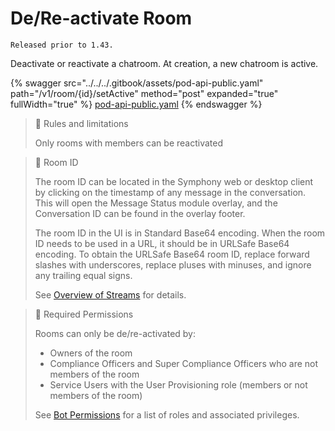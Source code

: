 # De/Re-activate Room

`Released prior to 1.43.`

Deactivate or reactivate a chatroom. At creation, a new chatroom is active.

{% swagger src="../../../.gitbook/assets/pod-api-public.yaml" path="/v1/room/{id}/setActive" method="post" expanded="true" fullWidth="true" %}
[pod-api-public.yaml](../../../.gitbook/assets/pod-api-public.yaml)
{% endswagger %}

> 🚧 Rules and limitations
>
> Only rooms with members can be reactivated

> 📘 Room ID
>
> The room ID can be located in the Symphony web or desktop client by clicking on the timestamp of any message in the conversation. This will open the Message Status module overlay, and the Conversation ID can be found in the overlay footer.
>
> The room ID in the UI is in Standard Base64 encoding. When the room ID needs to be used in a URL, it should be in URLSafe Base64 encoding. To obtain the URLSafe Base64 room ID, replace forward slashes with underscores, replace pluses with minuses, and ignore any trailing equal signs.
>
> See [Overview of Streams](https://docs.developers.symphony.com/building-bots-on-symphony/datafeed/overview-of-streams) for details.

> 🚧 Required Permissions
>
> Rooms can only be de/re-activated by:
>
> * Owners of the room
> * Compliance Officers and Super Compliance Officers who are not members of the room
> * Service Users with the User Provisioning role (members or not members of the room)
>
> See [Bot Permissions](https://docs.developers.symphony.com/building-bots-on-symphony/configuration/bot-permissions) for a list of roles and associated privileges.

